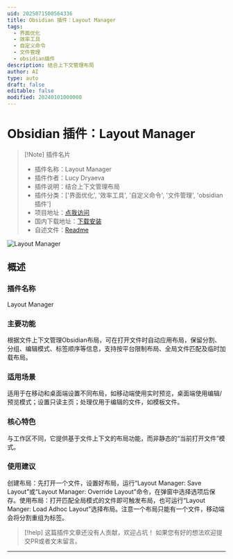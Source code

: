 ```yaml
---
uid: 2025071500564336
title: Obsidian 插件：Layout Manager
tags:
  - 界面优化
  - 效率工具
  - 自定义命令
  - 文件管理
  - obsidian插件
description: 结合上下文管理布局
author: AI
type: auto
draft: false
editable: false
modified: 20240101000000
---
```


# Obsidian 插件：Layout Manager

> [!Note] 插件名片
> - 插件名称：Layout Manager
> - 插件作者：Lucy Dryaeva
> - 插件说明：结合上下文管理布局
> - 插件分类：['界面优化', '效率工具', '自定义命令', '文件管理', 'obsidian插件']
> - 项目地址：[点我访问](https://github.com/ShadiestGoat/obsidian-layout-manager)
> - 国内下载地址：[下载安装](https://pkmer.cn/products/plugin/pluginMarket/?layout-manager)
> - 自述文件：[Readme](https://ghproxy.net/https://raw.githubusercontent.com/ShadiestGoat/obsidian-layout-manager/master/README.md)

![Layout Manager](https://cdn.pkmer.cn/covers/layout-manager_internal_0.gif!pkmer)

## 概述

### 插件名称
Layout Manager

### 主要功能
根据文件上下文管理Obsidian布局，可在打开文件时自动应用布局，保留分割、分组、编辑模式、标签顺序等信息，支持按平台限制布局、全局文件匹配及临时加载布局。

### 适用场景
适用于在移动和桌面端设置不同布局，如移动端使用实时预览，桌面端使用编辑/预览模式；设置只读主页；处理仅用于编辑的文件，如模板文件。

### 核心特色
与工作区不同，它提供基于文件上下文的布局功能，而非静态的“当前打开文件”模式。

### 使用建议
创建布局：先打开一个文件，设置好布局，运行“Layout Manager: Save Layout”或“Layout Manager: Override Layout”命令，在弹窗中选择选项后保存。使用布局：打开匹配全局模式的文件即可触发布局，也可运行“Layout Manger: Load Adhoc Layout”选择布局。注意一个布局只能有一个文件，移动端会将分割重组为标签。


> [!help] 
> 这篇插件文章还没有人贡献，欢迎占坑！
> 如果您有好的想法欢迎提交PR或者文末留言。
> 

---


